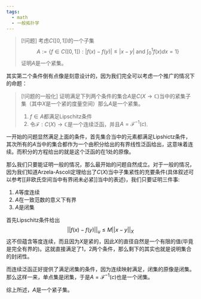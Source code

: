 ```yaml
---
tags:
  - math
  - 一般拓扑学
---
```


> [!问题]
> 考虑$C([0,1])$的一个子集 $$A:=\{f \in C([0,1]):|f(x)-f(y)|\leq |x-y| \text{ and } \int_{0}^{1}f(x)dx = 1 \}$$证明$A$是一个紧集。


其实第二个条件倒有点像是刻意设计的，因为我们完全可以考虑一个推广的情况下的命题：

> [!问题的一般化]
> 证明满足下列两个条件的集合$A$是$C(X\to \mathbb{C})$当中的紧集子集（其中$X$是一个紧的度量空间）那么$A$是一个紧集。
> 1. $f\in A$都满足Lipschitz条件
> 2. 令$\mathscr{F}:C(X)\to \mathbb{C}$是一个连续泛函，并且$A = \mathscr{F}^{-1}(c)$.

一开始的问题显然满足上面的条件，首先集合当中的元素都满足Lipshictz条件，其次所有的$A$当中的集合都作为一个由积分给出的有界线性泛函给出，这意味着连续。而积分的方程给出的就是这个泛函的在1处的原像。

那么我们只要能证明一般的情况，那么最开始的问题自然成立。对于一般的情况，因为我们知道Arzela-Ascoli定理给出了$C(X)$当中子集紧性的充要条件(具体叙述可以参考[[非欧氏空间当中有界闭未必紧]]当中的表述)，我们只要证明三件事:
1. $A$等度连续
2. $A$在一致范数的意义下有界
3. $A$是闭集

首先Lipschitz条件给出$$||f(x)-f(y)||_u \leq M||x-y||_X$$
这不但蕴含等度连续，而且因为$X$是紧的，因此$X$的直径自然是一个有限的值(毕竟是完全有界的)。这就直接满足了1，2两个条件，那么剩下的其实也就是说明集合的封闭性。

而连续泛函正好提供了满足闭集的条件，因为连续映射满足，闭集的原像是闭集。那么这样一来，单点集是闭集，于是$A = \mathscr{F}^{-1}(c)$也是一个闭集。

综上所述，$A$是一个紧子集。

